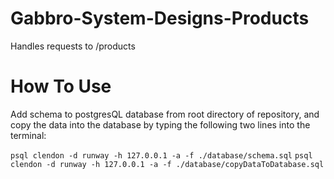 # Gabbro-System-Designs-Products
Handles requests to /products

# How To Use
Add schema to postgresQL database from root directory of repository, and copy the data into the database by typing the following two lines into the terminal:

`psql clendon -d runway -h 127.0.0.1 -a -f ./database/schema.sql`
`psql clendon -d runway -h 127.0.0.1 -a -f ./database/copyDataToDatabase.sql`
